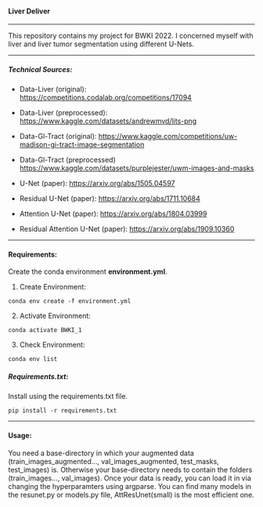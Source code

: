 #### Liver Deliver
---
This repository contains my project for BWKI 2022. I concerned myself with liver and liver tumor segmentation using different U-Nets.

---
##### Technical Sources:

- Data-Liver (original):
https://competitions.codalab.org/competitions/17094

- Data-Liver (preprocessed):
https://www.kaggle.com/datasets/andrewmvd/lits-png 

- Data-Gl-Tract (original):
https://www.kaggle.com/competitions/uw-madison-gi-tract-image-segmentation

- Data-Gl-Tract (preprocessed)
https://www.kaggle.com/datasets/purplejester/uwm-images-and-masks

- U-Net (paper):
https://arxiv.org/abs/1505.04597

- Residual U-Net (paper):
https://arxiv.org/abs/1711.10684

- Attention U-Net (paper):
https://arxiv.org/abs/1804.03999

- Residual Attention U-Net (paper):
https://arxiv.org/abs/1909.10360

---
#### Requirements:
Create the conda environment **environment.yml**.

1. Create Environment:
```
conda env create -f environment.yml
```
2. Activate Environment:

```
conda activate BWKI_1
```

3. Check Environment:
```
conda env list
```

##### Requirements.txt:

Install using the requirements.txt file.

```
pip install -r requirements.txt
```
---
#### Usage:

You need a base-directory in which your augmented data (train_images_augmented..., val_images_augmented, test_masks, test_images) is. Otherwise your base-directory needs to contain the folders (train_images..., val_images). Once your data is ready, you can load it in via changing the hyperparamters using argparse. You can find many models in the resunet.py or models.py file, AttResUnet(small) is the most efficient one. 

